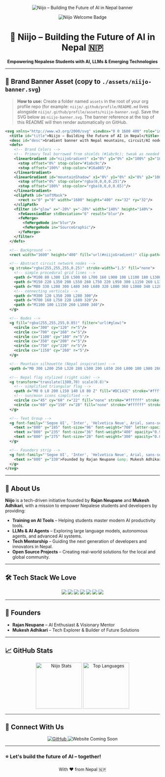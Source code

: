 <!-- Niijo GitHub Profile README -->

<!-- Banner: place the SVG below in your repo at ./assets/niijo-banner.svg and the image tag will render -->
<p align="center">
  <img src="./assets/niijo-banner.svg" alt="Niijo – Building the Future of AI in Nepal banner" />
</p>


<p align="center">
  <img src="https://img.shields.io/badge/Welcome%20to-Niijo-1abc9c?style=for-the-badge&logo=github" alt="Niijo Welcome Badge" />
</p>

<h1 align="center">🌟 Niijo – Building the Future of AI in Nepal 🇳🇵</h1>

<p align="center">
  <strong>Empowering Nepalese Students with AI, LLMs & Emerging Technologies</strong>
</p>

---

## 🎨 Brand Banner Asset (copy to `./assets/niijo-banner.svg`)

> **How to use:** Create a folder named `assets` in the root of your org profile repo (for example: `niijo/.github/profile/README.md` lives alongside `niijo/.github/profile/assets/niijo-banner.svg`). Save the SVG below as `niijo-banner.svg`. The banner reference at the top of this README will then render automatically on GitHub.

```svg
<svg xmlns="http://www.w3.org/2000/svg" viewBox="0 0 1600 400" role="img" aria-labelledby="title desc">
  <title id="title">Niijo – Building the Future of AI in Nepal</title>
  <desc id="desc">Gradient banner with Nepal mountains, circuit/AI nodes, and Niijo logotype.</desc>
  <defs>
    <!-- Brand Colors -->
    <!-- Primary Teal borrowed from shields (#1abc9c); tweak as needed -->
    <linearGradient id="niijoGradient" x1="0%" y1="0%" x2="100%" y2="100%">
      <stop offset="0%" stop-color="#1abc9c"/>
      <stop offset="100%" stop-color="#16a085"/>
    </linearGradient>
    <linearGradient id="mountainShadow" x1="0%" y1="0%" x2="0%" y2="100%">
      <stop offset="0%" stop-color="rgba(0,0,0,0.25)"/>
      <stop offset="100%" stop-color="rgba(0,0,0,0.65)"/>
    </linearGradient>
    <clipPath id="softMask">
      <rect x="0" y="0" width="1600" height="400" rx="32" ry="32"/>
    </clipPath>
    <filter id="glow" x="-20%" y="-20%" width="140%" height="140%">
      <feGaussianBlur stdDeviation="6" result="blur"/>
      <feMerge>
        <feMergeNode in="blur"/>
        <feMergeNode in="SourceGraphic"/>
      </feMerge>
    </filter>
  </defs>

  <!-- Background -->
  <rect width="1600" height="400" fill="url(#niijoGradient)" clip-path="url(#softMask)"/>

  <!-- Abstract circuit network nodes -->
  <g stroke="rgba(255,255,255,0.25)" stroke-width="1.5" fill="none">
    <!-- simple procedural grid lines -->
    <path d="M100 80 L300 120 L500 60 L700 160 L900 100 L1100 180 L1300 140 L1500 200"/>
    <path d="M150 220 L350 200 L550 260 L750 220 L950 300 L1150 260 L1350 320 L1550 300"/>
    <path d="M80 330 L280 300 L480 340 L680 320 L880 360 L1080 340 L1280 360 L1480 340"/>
    <!-- connecting verticals -->
    <path d="M300 120 L350 200 L280 300"/>
    <path d="M700 160 L750 220 L680 320"/>
    <path d="M1100 180 L1150 260 L1080 340"/>
  </g>

  <!-- Nodes -->
  <g fill="rgba(255,255,255,0.85)" filter="url(#glow)">
    <circle cx="300" cy="120" r="5"/>
    <circle cx="700" cy="160" r="5"/>
    <circle cx="1100" cy="180" r="5"/>
    <circle cx="350" cy="200" r="5"/>
    <circle cx="750" cy="220" r="5"/>
    <circle cx="1150" cy="260" r="5"/>
  </g>

  <!-- Mountain silhouette (Nepal inspiration) -->
  <path d="M0 300 L200 250 L320 280 L500 200 L650 260 L800 180 L980 260 L1150 210 L1300 260 L1600 220 L1600 400 L0 400 Z" fill="url(#mountainShadow)"/>

  <!-- Nepal flag stylized (right side) -->
  <g transform="translate(1380,70) scale(0.8)">
    <!-- simplified triangular flag -->
    <path d="M0 0 L0 200 L150 140 L0 80 Z" fill="#DC143C" stroke="#ffffff" stroke-width="6"/>
    <!-- sun/moon icons simplified -->
    <circle cx="45" cy="60" r="22" fill="none" stroke="#ffffff" stroke-width="6"/>
    <circle cx="60" cy="150" r="28" fill="none" stroke="#ffffff" stroke-width="6"/>
  </g>

  <!-- Text Group -->
  <g font-family="'Segoe UI', 'Inter', 'Helvetica Neue', Arial, sans-serif" text-anchor="middle" fill="#ffffff">
    <text x="800" y="185" font-size="96" font-weight="700" letter-spacing="1">Niijo</text>
    <text x="800" y="235" font-size="36" font-weight="400" opacity="0.95">Building the Future of AI in Nepal</text>
    <text x="800" y="275" font-size="28" font-weight="300" opacity="0.85">Empowering Nepalese Students • AI Tools • LLMs • Agents</text>
  </g>

  <!-- Founders strip -->
  <g font-family="'Segoe UI', 'Inter', 'Helvetica Neue', Arial, sans-serif" fill="#ffffff" opacity="0.8" font-size="24" text-anchor="middle">
    <text x="800" y="330">Founded by Rajan Neupane &amp; Mukesh Adhikari</text>
  </g>
</svg>
```

---

## 🚀 About Us

**Niijo** is a tech-driven initiative founded by **Rajan Neupane** and **Mukesh Adhikari**, with a mission to empower Nepalese students and developers by providing:

- **Training on AI Tools** – Helping students master modern AI productivity tools.  
- **LLMs & AI Agents** – Exploring large language models, autonomous agents, and advanced AI systems.  
- **Tech Mentorship** – Guiding the next generation of developers and innovators in Nepal.  
- **Open Source Projects** – Creating real-world solutions for the local and global community.

---

## 🛠 Tech Stack We Love

<p align="center">
  <img src="https://img.shields.io/badge/-Python-3776AB?style=for-the-badge&logo=python&logoColor=white" />
  <img src="https://img.shields.io/badge/-JavaScript-F7DF1E?style=for-the-badge&logo=javascript&logoColor=black" />
  <img src="https://img.shields.io/badge/-Node.js-339933?style=for-the-badge&logo=node.js&logoColor=white" />
  <img src="https://img.shields.io/badge/-Next.js-000000?style=for-the-badge&logo=next.js&logoColor=white" />
  <img src="https://img.shields.io/badge/-LangChain-000000?style=for-the-badge&logo=chainlink&logoColor=white" />
  <img src="https://img.shields.io/badge/-OpenAI-412991?style=for-the-badge&logo=openai&logoColor=white" />
  <img src="https://img.shields.io/badge/-Cloud-4285F4?style=for-the-badge&logo=google-cloud&logoColor=white" />
</p>

---

## 👥 Founders

- **Rajan Neupane** – AI Enthusiast & Visionary Mentor  
- **Mukesh Adhikari** – Tech Explorer & Builder of Future Solutions  

---

## 📈 GitHub Stats

<p align="center">
  <img src="https://github-readme-stats.vercel.app/api?username=niijo&show_icons=true&theme=radical" alt="Niijo Stats" height="150" />
  <img src="https://github-readme-stats.vercel.app/api/top-langs/?username=niijo&layout=compact&theme=radical" alt="Top Languages" height="150" />
</p>

---

## 🔗 Connect With Us

<p align="center">
  <a href="https://github.com/niijo">
    <img src="https://img.shields.io/badge/GitHub-Niijo-181717?style=for-the-badge&logo=github" alt="GitHub" />
  </a>
  <!-- Future links -->
  <img src="https://img.shields.io/badge/Website-Coming%20Soon-1abc9c?style=for-the-badge&logo=google-chrome" alt="Website Coming Soon" />
</p>

---

### ⭐ Let's build the future of AI – together!
<p align="center">With ❤️ from Nepal 🇳🇵</p>

